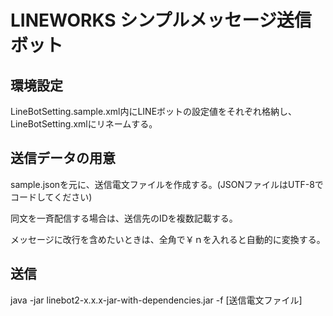 # LINEWORKS シンプルメッセージ送信ボット

## 環境設定
LineBotSetting.sample.xml内にLINEボットの設定値をそれぞれ格納し、LineBotSetting.xmlにリネームする。

## 送信データの用意
sample.jsonを元に、送信電文ファイルを作成する。(JSONファイルはUTF-8でコードしてください)

同文を一斉配信する場合は、送信先のIDを複数記載する。

メッセージに改行を含めたいときは、全角で￥ｎを入れると自動的に変換する。

## 送信
java -jar linebot2-x.x.x-jar-with-dependencies.jar -f [送信電文ファイル]
